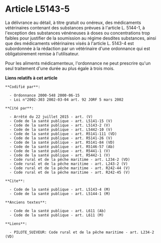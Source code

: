 # Article L5143-5

La délivrance au détail, à titre gratuit ou onéreux, des médicaments vétérinaires contenant des substances prévues à
l'article L. 5144-1, à l'exception des substances vénéneuses à doses ou concentrations trop faibles pour justifier de la
soumission au régime desdites substances, ainsi que des médicaments vétérinaires visés à l'article L. 5143-4 est subordonnée
à la rédaction par un vétérinaire d'une ordonnance qui est obligatoirement remise à l'utilisateur.

Pour les aliments médicamenteux, l'ordonnance ne peut prescrire qu'un seul traitement d'une durée au plus égale à trois mois.

**Liens relatifs à cet article**

	**Codifié par**:

	  - Ordonnance 2000-548 2000-06-15
	  - Loi n°2002-303 2002-03-04 art. 92 JORF 5 mars 2002

	**Cité par**:

	  - Arrêté du 22 juillet 2015 - art. (V)
	  - Code de la santé publique - art. L5141-15 (V)
	  - Code de la santé publique - art. L5143-2 (V)
	  - Code de la santé publique - art. L5442-10 (V)
	  - Code de la santé publique - art. R5141-111 (VD)
	  - Code de la santé publique - art. R5141-26 (V)
	  - Code de la santé publique - art. R5141-84 (VD)
	  - Code de la santé publique - art. R5146-57 (Ab)
	  - Code de la santé publique - art. R5441-1 (V)
	  - Code de la santé publique - art. R5442-1 (V)
	  - Code rural et de la pêche maritime - art. L234-2 (VD)
	  - Code rural et de la pêche maritime - art. L243-2 (V)
	  - Code rural et de la pêche maritime - art. R242-44 (V)
	  - Code rural et de la pêche maritime - art. R242-45 (V)

	**Cite**:

	  - Code de la santé publique - art. L5143-4 (M)
	  - Code de la santé publique - art. L5144-1 (M)

	**Anciens textes**:

	  - Code de la santé publique - art. L611 (Ab)
	  - Code de la santé publique - art. L611 (M)

	**Liens**:

	  - PILOTE_SUIVEUR: Code rural et de la pêche maritime - art. L234-2 (VD)
